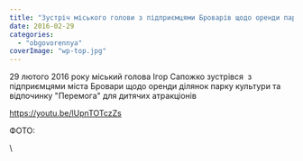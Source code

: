 ```yaml
---
title: "Зустріч міського голови з підприємцями Броварів щодо оренди парку \"Перемога\" від 29 лютого 2016 року"
date: 2016-02-29
categories: 
  - "obgovorennya"
coverImage: "wp-top.jpg"
---
```


29 лютого 2016 року міський голова Ігор Сапожко зустрівся  з підприємцями міста Бровари щодо оренди ділянок парку культури та відпочинку "Перемога" для дитячих атракціонів<!--more-->

https://youtu.be/lUpnTOTczZs

ФОТО:

\

